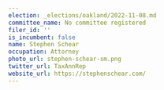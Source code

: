 ```yaml
---
election: _elections/oakland/2022-11-08.md
committee_name: No committee registered
filer_id: ''
is_incumbent: false
name: Stephen Schear
occupation: Attorney
photo_url: stephen-schear-sm.png
twitter_url: TaxAnnRep
website_url: https://stephenschear.com/
---
```

